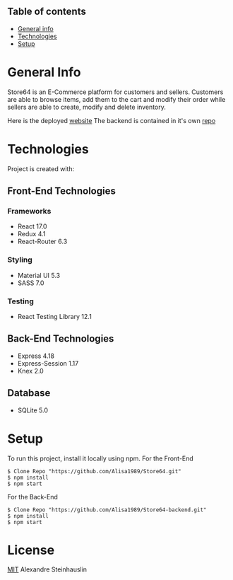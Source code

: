 

 ## Table of contents
* [General info](#general-info)
* [Technologies](#technologies)
* [Setup](#setup)

# General Info
  Store64 is an E-Commerce platform for customers and sellers. Customers are able to browse items, add them to the cart and modify their order while sellers are able to create, modify and delete inventory. 
  
  Here is the deployed [website](https://store-1nalrkp5b-alex-developer.vercel.app/customer)
  The backend is contained in it's own [repo](https://github.com/Alisa1989/Store64-backend)
 
# Technologies
 Project is created with:
## Front-End Technologies
### Frameworks
* React 17.0
* Redux 4.1
* React-Router 6.3

### Styling
* Material UI 5.3
* SASS 7.0

### Testing
* React Testing Library 12.1

## Back-End Technologies
* Express 4.18
* Express-Session 1.17
* Knex 2.0

## Database
- SQLite 5.0

# Setup
To run this project, install it locally using npm.
For the Front-End
```
$ Clone Repo "https://github.com/Alisa1989/Store64.git"
$ npm install
$ npm start
```
For the Back-End
```
$ Clone Repo "https://github.com/Alisa1989/Store64-backend.git"
$ npm install
$ npm start
```

# License
[MIT](https://github.com/Alisa1989/Store64/blob/main/LICENSE) Alexandre Steinhauslin
